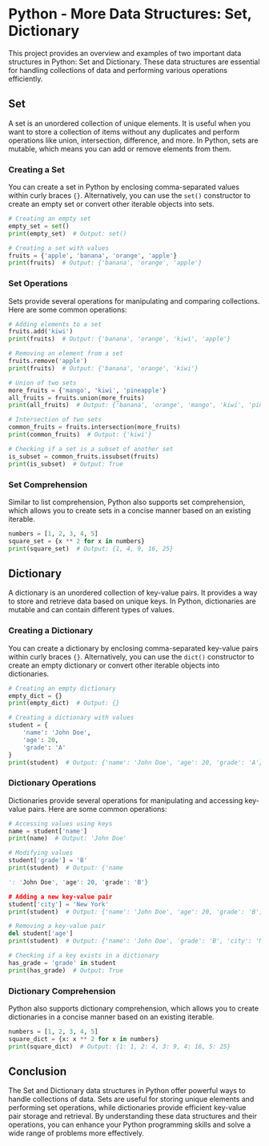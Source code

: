 # Python - More Data Structures: Set, Dictionary

This project provides an overview and examples of two important data structures in Python: Set and Dictionary. These data structures are essential for handling collections of data and performing various operations efficiently.

## Set

A set is an unordered collection of unique elements. It is useful when you want to store a collection of items without any duplicates and perform operations like union, intersection, difference, and more. In Python, sets are mutable, which means you can add or remove elements from them.

### Creating a Set

You can create a set in Python by enclosing comma-separated values within curly braces `{}`. Alternatively, you can use the `set()` constructor to create an empty set or convert other iterable objects into sets.

```python
# Creating an empty set
empty_set = set()
print(empty_set)  # Output: set()

# Creating a set with values
fruits = {'apple', 'banana', 'orange', 'apple'}
print(fruits)  # Output: {'banana', 'orange', 'apple'}
```

### Set Operations

Sets provide several operations for manipulating and comparing collections. Here are some common operations:

```python
# Adding elements to a set
fruits.add('kiwi')
print(fruits)  # Output: {'banana', 'orange', 'kiwi', 'apple'}

# Removing an element from a set
fruits.remove('apple')
print(fruits)  # Output: {'banana', 'orange', 'kiwi'}

# Union of two sets
more_fruits = {'mango', 'kiwi', 'pineapple'}
all_fruits = fruits.union(more_fruits)
print(all_fruits)  # Output: {'banana', 'orange', 'mango', 'kiwi', 'pineapple'}

# Intersection of two sets
common_fruits = fruits.intersection(more_fruits)
print(common_fruits)  # Output: {'kiwi'}

# Checking if a set is a subset of another set
is_subset = common_fruits.issubset(fruits)
print(is_subset)  # Output: True
```

### Set Comprehension

Similar to list comprehension, Python also supports set comprehension, which allows you to create sets in a concise manner based on an existing iterable.

```python
numbers = [1, 2, 3, 4, 5]
square_set = {x ** 2 for x in numbers}
print(square_set)  # Output: {1, 4, 9, 16, 25}
```

## Dictionary

A dictionary is an unordered collection of key-value pairs. It provides a way to store and retrieve data based on unique keys. In Python, dictionaries are mutable and can contain different types of values.

### Creating a Dictionary

You can create a dictionary by enclosing comma-separated key-value pairs within curly braces `{}`. Alternatively, you can use the `dict()` constructor to create an empty dictionary or convert other iterable objects into dictionaries.

```python
# Creating an empty dictionary
empty_dict = {}
print(empty_dict)  # Output: {}

# Creating a dictionary with values
student = {
    'name': 'John Doe',
    'age': 20,
    'grade': 'A'
}
print(student)  # Output: {'name': 'John Doe', 'age': 20, 'grade': 'A'}
```

### Dictionary Operations

Dictionaries provide several operations for manipulating and accessing key-value pairs. Here are some common operations:

```python
# Accessing values using keys
name = student['name']
print(name)  # Output: 'John Doe'

# Modifying values
student['grade'] = 'B'
print(student)  # Output: {'name

': 'John Doe', 'age': 20, 'grade': 'B'}

# Adding a new key-value pair
student['city'] = 'New York'
print(student)  # Output: {'name': 'John Doe', 'age': 20, 'grade': 'B', 'city': 'New York'}

# Removing a key-value pair
del student['age']
print(student)  # Output: {'name': 'John Doe', 'grade': 'B', 'city': 'New York'}

# Checking if a key exists in a dictionary
has_grade = 'grade' in student
print(has_grade)  # Output: True
```

### Dictionary Comprehension

Python also supports dictionary comprehension, which allows you to create dictionaries in a concise manner based on an existing iterable.

```python
numbers = [1, 2, 3, 4, 5]
square_dict = {x: x ** 2 for x in numbers}
print(square_dict)  # Output: {1: 1, 2: 4, 3: 9, 4: 16, 5: 25}
```

## Conclusion

The Set and Dictionary data structures in Python offer powerful ways to handle collections of data. Sets are useful for storing unique elements and performing set operations, while dictionaries provide efficient key-value pair storage and retrieval. By understanding these data structures and their operations, you can enhance your Python programming skills and solve a wide range of problems more effectively.
